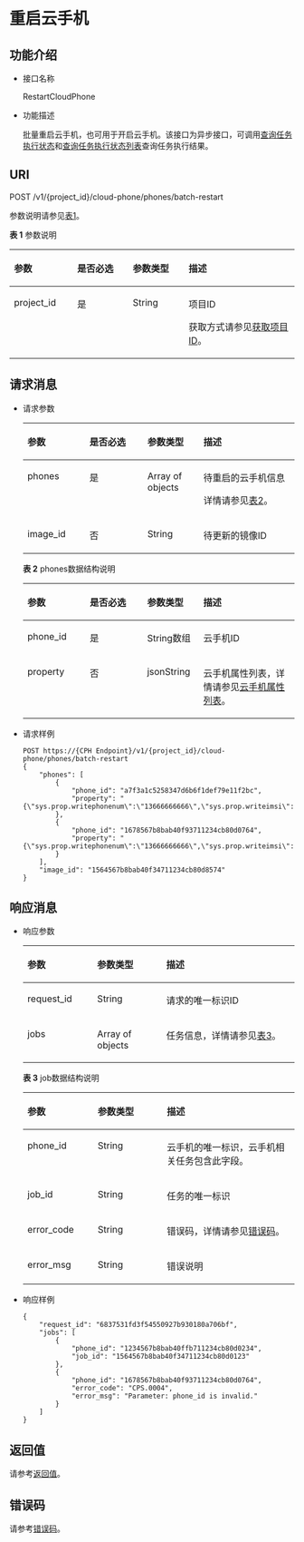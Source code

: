 # 重启云手机<a name="ZH-CN_TOPIC_0149256135"></a>

## 功能介绍<a name="section61463750"></a>

-   接口名称

    RestartCloudPhone

-   功能描述

    批量重启云手机，也可用于开启云手机。该接口为异步接口，可调用[查询任务执行状态](查询任务执行状态.md)和[查询任务执行状态列表](查询任务执行状态列表.md)查询任务执行结果。


## URI<a name="section16302842"></a>

POST /v1/\{project\_id\}/cloud-phone/phones/batch-restart

参数说明请参见[表1](#table55470665)。

**表 1**  参数说明

<a name="table55470665"></a>
<table><thead align="left"><tr id="row43681359"><th class="cellrowborder" valign="top" width="22.157784221577842%" id="mcps1.2.5.1.1"><p id="p48529163"><a name="p48529163"></a><a name="p48529163"></a>参数</p>
</th>
<th class="cellrowborder" valign="top" width="19.508049195080492%" id="mcps1.2.5.1.2"><p id="p38548156"><a name="p38548156"></a><a name="p38548156"></a>是否必选</p>
</th>
<th class="cellrowborder" valign="top" width="19.608039196080394%" id="mcps1.2.5.1.3"><p id="p35392970"><a name="p35392970"></a><a name="p35392970"></a>参数类型</p>
</th>
<th class="cellrowborder" valign="top" width="38.72612738726127%" id="mcps1.2.5.1.4"><p id="p48258332"><a name="p48258332"></a><a name="p48258332"></a>描述</p>
</th>
</tr>
</thead>
<tbody><tr id="row3301038"><td class="cellrowborder" valign="top" width="22.157784221577842%" headers="mcps1.2.5.1.1 "><p id="p66057534"><a name="p66057534"></a><a name="p66057534"></a>project_id</p>
</td>
<td class="cellrowborder" valign="top" width="19.508049195080492%" headers="mcps1.2.5.1.2 "><p id="p49060018"><a name="p49060018"></a><a name="p49060018"></a>是</p>
</td>
<td class="cellrowborder" valign="top" width="19.608039196080394%" headers="mcps1.2.5.1.3 "><p id="p7633781"><a name="p7633781"></a><a name="p7633781"></a>String</p>
</td>
<td class="cellrowborder" valign="top" width="38.72612738726127%" headers="mcps1.2.5.1.4 "><p id="p18834193641812"><a name="p18834193641812"></a><a name="p18834193641812"></a>项目ID</p>
<p id="p1311827174114"><a name="p1311827174114"></a><a name="p1311827174114"></a>获取方式请参见<a href="获取项目ID.md">获取项目ID</a>。</p>
</td>
</tr>
</tbody>
</table>

## 请求消息<a name="section12507852"></a>

-   请求参数

    <a name="table182576390016"></a>
    <table><thead align="left"><tr id="row7296133916010"><th class="cellrowborder" valign="top" width="22.86%" id="mcps1.1.5.1.1"><p id="p92961939002"><a name="p92961939002"></a><a name="p92961939002"></a>参数</p>
    </th>
    <th class="cellrowborder" valign="top" width="21.34%" id="mcps1.1.5.1.2"><p id="p132961139705"><a name="p132961139705"></a><a name="p132961139705"></a>是否必选</p>
    </th>
    <th class="cellrowborder" valign="top" width="20.61%" id="mcps1.1.5.1.3"><p id="p1029619392006"><a name="p1029619392006"></a><a name="p1029619392006"></a>参数类型</p>
    </th>
    <th class="cellrowborder" valign="top" width="35.19%" id="mcps1.1.5.1.4"><p id="p2231172845515"><a name="p2231172845515"></a><a name="p2231172845515"></a>描述</p>
    </th>
    </tr>
    </thead>
    <tbody><tr id="row129618390017"><td class="cellrowborder" valign="top" width="22.86%" headers="mcps1.1.5.1.1 "><p id="p9296183917013"><a name="p9296183917013"></a><a name="p9296183917013"></a>phones</p>
    </td>
    <td class="cellrowborder" valign="top" width="21.34%" headers="mcps1.1.5.1.2 "><p id="p112967391010"><a name="p112967391010"></a><a name="p112967391010"></a>是</p>
    </td>
    <td class="cellrowborder" valign="top" width="20.61%" headers="mcps1.1.5.1.3 "><p id="p142964393014"><a name="p142964393014"></a><a name="p142964393014"></a>Array of objects</p>
    </td>
    <td class="cellrowborder" valign="top" width="35.19%" headers="mcps1.1.5.1.4 "><p id="p294216147461"><a name="p294216147461"></a><a name="p294216147461"></a>待重启的云手机信息</p>
    <p id="p1423102815559"><a name="p1423102815559"></a><a name="p1423102815559"></a>详情请参见<a href="#table239312814510">表2</a>。</p>
    </td>
    </tr>
    <tr id="row10141135519206"><td class="cellrowborder" valign="top" width="22.86%" headers="mcps1.1.5.1.1 "><p id="p17821158172110"><a name="p17821158172110"></a><a name="p17821158172110"></a>image_id</p>
    </td>
    <td class="cellrowborder" valign="top" width="21.34%" headers="mcps1.1.5.1.2 "><p id="p3821689217"><a name="p3821689217"></a><a name="p3821689217"></a>否</p>
    </td>
    <td class="cellrowborder" valign="top" width="20.61%" headers="mcps1.1.5.1.3 "><p id="p88217813212"><a name="p88217813212"></a><a name="p88217813212"></a>String</p>
    </td>
    <td class="cellrowborder" valign="top" width="35.19%" headers="mcps1.1.5.1.4 "><p id="p7821118172110"><a name="p7821118172110"></a><a name="p7821118172110"></a>待更新的镜像ID</p>
    </td>
    </tr>
    </tbody>
    </table>

    **表 2**  phones数据结构说明

    <a name="table239312814510"></a>
    <table><thead align="left"><tr id="row6393172820517"><th class="cellrowborder" valign="top" width="22.939999999999998%" id="mcps1.2.5.1.1"><p id="p203931928195117"><a name="p203931928195117"></a><a name="p203931928195117"></a>参数</p>
    </th>
    <th class="cellrowborder" valign="top" width="21.14%" id="mcps1.2.5.1.2"><p id="p15393152812516"><a name="p15393152812516"></a><a name="p15393152812516"></a>是否必选</p>
    </th>
    <th class="cellrowborder" valign="top" width="20.7%" id="mcps1.2.5.1.3"><p id="p1393152819514"><a name="p1393152819514"></a><a name="p1393152819514"></a>参数类型</p>
    </th>
    <th class="cellrowborder" valign="top" width="35.22%" id="mcps1.2.5.1.4"><p id="p139310287512"><a name="p139310287512"></a><a name="p139310287512"></a>描述</p>
    </th>
    </tr>
    </thead>
    <tbody><tr id="row9393628105115"><td class="cellrowborder" valign="top" width="22.939999999999998%" headers="mcps1.2.5.1.1 "><p id="p73939289514"><a name="p73939289514"></a><a name="p73939289514"></a>phone_id</p>
    </td>
    <td class="cellrowborder" valign="top" width="21.14%" headers="mcps1.2.5.1.2 "><p id="p7394182865117"><a name="p7394182865117"></a><a name="p7394182865117"></a>是</p>
    </td>
    <td class="cellrowborder" valign="top" width="20.7%" headers="mcps1.2.5.1.3 "><p id="p1639462885116"><a name="p1639462885116"></a><a name="p1639462885116"></a>String数组</p>
    </td>
    <td class="cellrowborder" valign="top" width="35.22%" headers="mcps1.2.5.1.4 "><p id="p17394132815119"><a name="p17394132815119"></a><a name="p17394132815119"></a>云手机ID</p>
    </td>
    </tr>
    <tr id="row12394172814518"><td class="cellrowborder" valign="top" width="22.939999999999998%" headers="mcps1.2.5.1.1 "><p id="p203942281517"><a name="p203942281517"></a><a name="p203942281517"></a>property</p>
    </td>
    <td class="cellrowborder" valign="top" width="21.14%" headers="mcps1.2.5.1.2 "><p id="p8394182885114"><a name="p8394182885114"></a><a name="p8394182885114"></a>否</p>
    </td>
    <td class="cellrowborder" valign="top" width="20.7%" headers="mcps1.2.5.1.3 "><p id="p13941287518"><a name="p13941287518"></a><a name="p13941287518"></a>jsonString</p>
    </td>
    <td class="cellrowborder" valign="top" width="35.22%" headers="mcps1.2.5.1.4 "><p id="p11394192815116"><a name="p11394192815116"></a><a name="p11394192815116"></a>云手机属性列表，详情请参见<a href="云手机属性列表.md">云手机属性列表</a>。</p>
    </td>
    </tr>
    </tbody>
    </table>

-   请求样例

    ```
    POST https://{CPH Endpoint}/v1/{project_id}/cloud-phone/phones/batch-restart 
    {
        "phones": [
            {
                "phone_id": "a7f3a1c5258347d6b6f1def79e11f2bc",
                "property": "{\"sys.prop.writephonenum\":\"13666666666\",\"sys.prop.writeimsi\":\"460021624617113\",\"sys.prop.writewifissid\":\"test_wifi\"}"
            },
            {
                "phone_id": "1678567b8bab40f93711234cb80d0764",
                "property": "{\"sys.prop.writephonenum\":\"13666666666\",\"sys.prop.writeimsi\":\"460021624617113\",\"sys.prop.writewifissid\":\"test_wifi\"}"
            }
        ],
        "image_id": "1564567b8bab40f34711234cb80d8574"
    }
    ```


## 响应消息<a name="section6503062"></a>

-   响应参数

    <a name="table1459448"></a>
    <table><thead align="left"><tr id="row32067967"><th class="cellrowborder" valign="top" width="25.679999999999996%" id="mcps1.1.4.1.1"><p id="p47368528"><a name="p47368528"></a><a name="p47368528"></a>参数</p>
    </th>
    <th class="cellrowborder" valign="top" width="25.46%" id="mcps1.1.4.1.2"><p id="p11645525"><a name="p11645525"></a><a name="p11645525"></a>参数类型</p>
    </th>
    <th class="cellrowborder" valign="top" width="48.86%" id="mcps1.1.4.1.3"><p id="p3763446"><a name="p3763446"></a><a name="p3763446"></a>描述</p>
    </th>
    </tr>
    </thead>
    <tbody><tr id="row63021871"><td class="cellrowborder" valign="top" width="25.679999999999996%" headers="mcps1.1.4.1.1 "><p id="p4497942"><a name="p4497942"></a><a name="p4497942"></a>request_id</p>
    </td>
    <td class="cellrowborder" valign="top" width="25.46%" headers="mcps1.1.4.1.2 "><p id="p28789050"><a name="p28789050"></a><a name="p28789050"></a>String</p>
    </td>
    <td class="cellrowborder" valign="top" width="48.86%" headers="mcps1.1.4.1.3 "><p id="p50211714"><a name="p50211714"></a><a name="p50211714"></a>请求的唯一标识ID</p>
    </td>
    </tr>
    <tr id="row30009105"><td class="cellrowborder" valign="top" width="25.679999999999996%" headers="mcps1.1.4.1.1 "><p id="p14818468"><a name="p14818468"></a><a name="p14818468"></a>jobs</p>
    </td>
    <td class="cellrowborder" valign="top" width="25.46%" headers="mcps1.1.4.1.2 "><p id="p59445239"><a name="p59445239"></a><a name="p59445239"></a>Array of objects</p>
    </td>
    <td class="cellrowborder" valign="top" width="48.86%" headers="mcps1.1.4.1.3 "><p id="p50335026"><a name="p50335026"></a><a name="p50335026"></a>任务信息，详情请参见<a href="#table1131122810124">表3</a>。</p>
    </td>
    </tr>
    </tbody>
    </table>

    **表 3**  job数据结构说明

    <a name="table1131122810124"></a>
    <table><thead align="left"><tr id="zh-cn_topic_0149256134_row103731228111213"><th class="cellrowborder" valign="top" width="25.872587258725872%" id="mcps1.2.4.1.1"><p id="zh-cn_topic_0149256134_p17373328111217"><a name="zh-cn_topic_0149256134_p17373328111217"></a><a name="zh-cn_topic_0149256134_p17373328111217"></a>参数</p>
    </th>
    <th class="cellrowborder" valign="top" width="25.442544254425442%" id="mcps1.2.4.1.2"><p id="zh-cn_topic_0149256134_p0373122821217"><a name="zh-cn_topic_0149256134_p0373122821217"></a><a name="zh-cn_topic_0149256134_p0373122821217"></a>参数类型</p>
    </th>
    <th class="cellrowborder" valign="top" width="48.684868486848686%" id="mcps1.2.4.1.3"><p id="zh-cn_topic_0149256134_p1373172815123"><a name="zh-cn_topic_0149256134_p1373172815123"></a><a name="zh-cn_topic_0149256134_p1373172815123"></a>描述</p>
    </th>
    </tr>
    </thead>
    <tbody><tr id="zh-cn_topic_0149256134_row237413281129"><td class="cellrowborder" valign="top" width="25.872587258725872%" headers="mcps1.2.4.1.1 "><p id="zh-cn_topic_0149256134_p15374132821219"><a name="zh-cn_topic_0149256134_p15374132821219"></a><a name="zh-cn_topic_0149256134_p15374132821219"></a>phone_id</p>
    </td>
    <td class="cellrowborder" valign="top" width="25.442544254425442%" headers="mcps1.2.4.1.2 "><p id="zh-cn_topic_0149256134_p037414288128"><a name="zh-cn_topic_0149256134_p037414288128"></a><a name="zh-cn_topic_0149256134_p037414288128"></a>String</p>
    </td>
    <td class="cellrowborder" valign="top" width="48.684868486848686%" headers="mcps1.2.4.1.3 "><p id="zh-cn_topic_0149256134_p23741128101211"><a name="zh-cn_topic_0149256134_p23741128101211"></a><a name="zh-cn_topic_0149256134_p23741128101211"></a>云手机的唯一标识，云手机相关任务包含此字段。</p>
    </td>
    </tr>
    <tr id="zh-cn_topic_0149256134_row12374192819123"><td class="cellrowborder" valign="top" width="25.872587258725872%" headers="mcps1.2.4.1.1 "><p id="zh-cn_topic_0149256134_p437415281123"><a name="zh-cn_topic_0149256134_p437415281123"></a><a name="zh-cn_topic_0149256134_p437415281123"></a>job_id</p>
    </td>
    <td class="cellrowborder" valign="top" width="25.442544254425442%" headers="mcps1.2.4.1.2 "><p id="zh-cn_topic_0149256134_p11374182810129"><a name="zh-cn_topic_0149256134_p11374182810129"></a><a name="zh-cn_topic_0149256134_p11374182810129"></a>String</p>
    </td>
    <td class="cellrowborder" valign="top" width="48.684868486848686%" headers="mcps1.2.4.1.3 "><p id="zh-cn_topic_0149256134_p1937442831217"><a name="zh-cn_topic_0149256134_p1937442831217"></a><a name="zh-cn_topic_0149256134_p1937442831217"></a>任务的唯一标识</p>
    </td>
    </tr>
    <tr id="zh-cn_topic_0149256134_row181185818484"><td class="cellrowborder" valign="top" width="25.872587258725872%" headers="mcps1.2.4.1.1 "><p id="zh-cn_topic_0149256134_p712135864813"><a name="zh-cn_topic_0149256134_p712135864813"></a><a name="zh-cn_topic_0149256134_p712135864813"></a>error_code</p>
    </td>
    <td class="cellrowborder" valign="top" width="25.442544254425442%" headers="mcps1.2.4.1.2 "><p id="zh-cn_topic_0149256134_p1212105874816"><a name="zh-cn_topic_0149256134_p1212105874816"></a><a name="zh-cn_topic_0149256134_p1212105874816"></a>String</p>
    </td>
    <td class="cellrowborder" valign="top" width="48.684868486848686%" headers="mcps1.2.4.1.3 "><p id="zh-cn_topic_0149256134_p61235814816"><a name="zh-cn_topic_0149256134_p61235814816"></a><a name="zh-cn_topic_0149256134_p61235814816"></a>错误码，详情请参见<a href="错误码.md">错误码</a>。</p>
    </td>
    </tr>
    <tr id="zh-cn_topic_0149256134_row1812611064917"><td class="cellrowborder" valign="top" width="25.872587258725872%" headers="mcps1.2.4.1.1 "><p id="zh-cn_topic_0149256134_p71263016494"><a name="zh-cn_topic_0149256134_p71263016494"></a><a name="zh-cn_topic_0149256134_p71263016494"></a>error_msg</p>
    </td>
    <td class="cellrowborder" valign="top" width="25.442544254425442%" headers="mcps1.2.4.1.2 "><p id="zh-cn_topic_0149256134_p91269014915"><a name="zh-cn_topic_0149256134_p91269014915"></a><a name="zh-cn_topic_0149256134_p91269014915"></a>String</p>
    </td>
    <td class="cellrowborder" valign="top" width="48.684868486848686%" headers="mcps1.2.4.1.3 "><p id="zh-cn_topic_0149256134_p61265054918"><a name="zh-cn_topic_0149256134_p61265054918"></a><a name="zh-cn_topic_0149256134_p61265054918"></a>错误说明</p>
    </td>
    </tr>
    </tbody>
    </table>


-   响应样例

    ```
    {  
        "request_id": "6837531fd3f54550927b930180a706bf",
        "jobs": [    
            {
                "phone_id": "1234567b8bab40ffb711234cb80d0234",
                "job_id": "1564567b8bab40f34711234cb80d0123"
            },
            {
                "phone_id": "1678567b8bab40f93711234cb80d0764",
                "error_code": "CPS.0004",
                "error_msg": "Parameter: phone_id is invalid."
            }
        ]
    }
    ```


## 返回值<a name="section58527560"></a>

请参考[返回值](返回值.md)。

## 错误码<a name="section15703152717507"></a>

请参考[错误码](错误码.md)。

